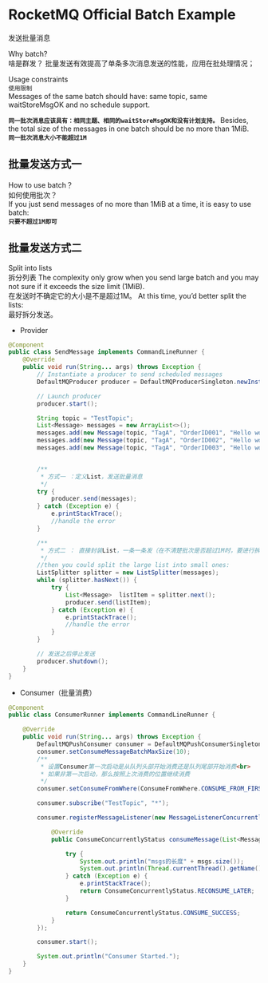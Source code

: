 # RocketMQ Official Batch Example #
发送批量消息

Why batch? <br/>
啥是群发？
批量发送有效提高了单条多次消息发送的性能，应用在批处理情况；

Usage constraints <br/>
```使用限制``` <br/>
Messages of the same batch should have: same topic, same waitStoreMsgOK and no schedule support. <br/>

**```同一批次消息应该具有：相同主题、相同的waitStoreMsgOK和没有计划支持。```**
Besides, the total size of the messages in one batch should be no more than 1MiB.<br/>
**```同一批次消息大小不能超过1M```**

## 批量发送方式一 ##
How to use batch？ <br/>
如何使用批次？ <br/>
If you just send messages of no more than 1MiB at a time, it is easy to use batch:<br/>
**```只要不超过1M即可```**

## 批量发送方式二 ##
Split into lists<br/>
拆分列表
The complexity only grow when you send large batch and you may not sure if it exceeds the size limit (1MiB). <br/>
在发送时不确定它的大小是不是超过1M。
At this time, you’d better split the lists: <br/>
最好拆分发送。

- Provider
```java
@Component
public class SendMessage implements CommandLineRunner {
    @Override
    public void run(String... args) throws Exception {
        // Instantiate a producer to send scheduled messages
        DefaultMQProducer producer = DefaultMQProducerSingleton.newInstance();

        // Launch producer
        producer.start();

        String topic = "TestTopic";
        List<Message> messages = new ArrayList<>();
        messages.add(new Message(topic, "TagA", "OrderID001", "Hello world 0".getBytes()));
        messages.add(new Message(topic, "TagA", "OrderID002", "Hello world 1".getBytes()));
        messages.add(new Message(topic, "TagA", "OrderID003", "Hello world 2".getBytes()));


        /**
         * 方式一 ：定义List，发送批量消息
         */
        try {
            producer.send(messages);
        } catch (Exception e) {
            e.printStackTrace();
            //handle the error
        }

        /**
         * 方式二 ： 直接封装List，一条一条发（在不清楚批次是否超过1M时，要进行拆分发送）
         */
        //then you could split the large list into small ones:
        ListSplitter splitter = new ListSplitter(messages);
        while (splitter.hasNext()) {
            try {
                List<Message>  listItem = splitter.next();
                producer.send(listItem);
            } catch (Exception e) {
                e.printStackTrace();
                //handle the error
            }
        }

        // 发送之后停止发送
        producer.shutdown();
    }
}
```

- Consumer（批量消费）
```java
@Component
public class ConsumerRunner implements CommandLineRunner {

    @Override
    public void run(String... args) throws Exception {
        DefaultMQPushConsumer consumer = DefaultMQPushConsumerSingleton.newInstance();
        consumer.setConsumeMessageBatchMaxSize(10);
        /**
         * 设置Consumer第一次启动是从队列头部开始消费还是队列尾部开始消费<br>
         * 如果非第一次启动，那么按照上次消费的位置继续消费
         */
        consumer.setConsumeFromWhere(ConsumeFromWhere.CONSUME_FROM_FIRST_OFFSET);

        consumer.subscribe("TestTopic", "*");

        consumer.registerMessageListener(new MessageListenerConcurrently() {

            @Override
            public ConsumeConcurrentlyStatus consumeMessage(List<MessageExt> msgs, ConsumeConcurrentlyContext context) {

                try {
                    System.out.println("msgs的长度" + msgs.size());
                    System.out.println(Thread.currentThread().getName() + " Receive New Messages: " + msgs);
                } catch (Exception e) {
                    e.printStackTrace();
                    return ConsumeConcurrentlyStatus.RECONSUME_LATER;
                }

                return ConsumeConcurrentlyStatus.CONSUME_SUCCESS;
            }
        });

        consumer.start();

        System.out.println("Consumer Started.");
    }
}
```
